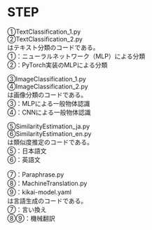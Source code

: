 # STEP

①TextClassification_1.py  
②TextClassification_2.py  
はテキスト分類のコードである。  
①：ニューラルネットワーク（MLP）による分類  
②：PyTorch実装のMLPによる分類  

③ImageClassification_1.py  
④ImageClassification_2.py  
は画像分類のコードである。  
③：MLPによる一般物体認識  
④：CNNによる一般物体認識  

⑤SimilarityEstimation_ja.py  
⑥SimilarityEstimation_en.py  
は類似度推定のコードである。  
⑤：日本語文  
⑥：英語文  

⑦：Paraphrase.py  
⑧：MachineTranslation.py  
⑨：kikai-model.yaml  
は言語生成のコードである。  
⑦：言い換え  
⑧⑨：機械翻訳  

